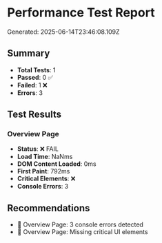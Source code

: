 # Performance Test Report
Generated: 2025-06-14T23:46:08.109Z

## Summary
- **Total Tests**: 1
- **Passed**: 0 ✅
- **Failed**: 1 ❌
- **Errors**: 3

## Test Results

### Overview Page
- **Status**: ❌ FAIL
- **Load Time**: NaNms
- **DOM Content Loaded**: 0ms
- **First Paint**: 792ms
- **Critical Elements**: ❌
- **Console Errors**: 3


## Recommendations
- 🐛 Overview Page: 3 console errors detected
- 🎯 Overview Page: Missing critical UI elements
